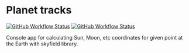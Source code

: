 # Planet tracks
[![GitHub Workflow Status](https://img.shields.io/github/workflow/status/vb64/planet_tracks/pep257?label=Pep257&style=plastic)](https://github.com/vb64/planet_tracks/actions?query=workflow%3A%22pep257%22)
[![GitHub Workflow Status](https://img.shields.io/github/workflow/status/vb64/planet_tracks/tests?label=Python%203.6%203.7%203.8%203.9%203.10&style=plastic)](https://github.com/vb64/planet_tracks/actions?query=workflow%3A%22tests%22)

Console app for calculating Sun, Moon, etc coordinates for given point at the Earth with skyfield library.
